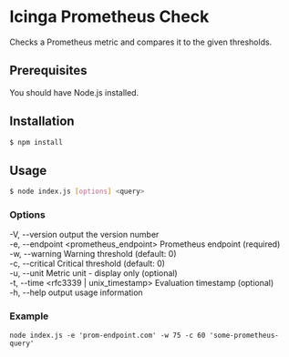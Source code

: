 # Icinga Prometheus Check

Checks a Prometheus metric and compares it to the given thresholds.

## Prerequisites

You should have Node.js installed.

## Installation

```sh
$ npm install
```

## Usage
 ```sh
$ node index.js [options] <query>
```

### Options
-V, --version                          output the version number  
-e, --endpoint <prometheus_endpoint>   Prometheus endpoint (required)  
-w, --warning <warning>                Warning threshold (default: 0)  
-c, --critical <critical>              Critical threshold (default: 0)  
-u, --unit                             Metric unit - display only (optional)  
-t, --time <rfc3339 | unix_timestamp>  Evaluation timestamp (optional)  
-h, --help                             output usage information

### Example
```
node index.js -e 'prom-endpoint.com' -w 75 -c 60 'some-prometheus-query'
```
